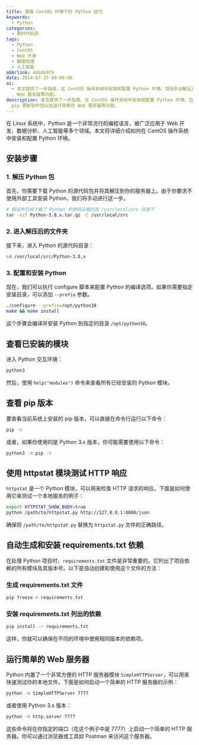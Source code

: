 ```yaml
---
title: 掌握 CentOS 环境下的 Python 技巧
keywords:
  - Python
categories:
  - 新时代码农
tags:
  - Python
  - CentOS
  - Web 开发
  - 数据处理
  - 人工智能
abbrlink: 44bde9f9
date: 2014-07-25 00:00:00
ai:
  - 本文提供了一步指南，在 CentOS 操作系统中安装和配置 Python 环境。包括手动解压并编译 Python 包、查看已安装模块、使用 pip 更新软件包以及运行简单的
    Web 服务器等功能。
description: 本文提供了一步指南，在 CentOS 操作系统中安装和配置 Python 环境。包括手动解压并编译 Python 包、查看已安装模块、使用
  pip 更新软件包以及运行简单的 Web 服务器等功能。
---
```


在 Linux 系统中，Python 是一个非常流行的编程语言，被广泛应用于 Web 开发、数据分析、人工智能等多个领域。本文将详细介绍如何在 CentOS 操作系统中安装和配置 Python 环境。

## 安装步骤

### 1. 解压 Python 包

首先，你需要下载 Python 的源代码包并将其解压到你的服务器上。由于你要求不使用外部工具安装 Python，我们将手动进行这一步。

```bash
# 假设你已经下载了 Python 的源码压缩包到 /usr/local/src 目录下
tar -xzf Python-3.8.x.tar.gz -C /usr/local/src
```

### 2. 进入解压后的文件夹

接下来，进入 Python 的源代码目录：

```bash
cd /usr/local/src/Python-3.8.x
```

### 3. 配置和安装 Python

现在，我们可以执行 configure 脚本来配置 Python 的编译选项。如果你需要指定安装目录，可以添加 `--prefix` 参数。

```bash
./configure --prefix=/opt/python38
make && make install
```

这个步骤会编译并安装 Python 到指定的目录 `/opt/python38`。

## 查看已安装的模块

进入 Python 交互环境：

```bash
python3
```

然后，使用 `help("modules")` 命令来查看所有已经安装的 Python 模块。

## 查看 pip 版本

要查看当前系统上安装的 pip 版本，可以直接在命令行运行以下命令：

```bash
pip -V
```

或者，如果你使用的是 Python 3.x 版本，你可能需要使用以下命令：

```bash
python3 -m pip -V
```

## 使用 httpstat 模块测试 HTTP 响应

`httpstat` 是一个 Python 模块，可以用来检查 HTTP 请求的响应。下面是如何使用它来测试一个本地服务的例子：

```bash
export HTTPSTAT_SHOW_BODY=true
python /path/to/httpstat.py http://127.0.0.1:8080/json
```

确保将 `/path/to/httpstat.py` 替换为 `httpstat.py` 文件的正确路径。

## 自动生成和安装 requirements.txt 依赖

在处理 Python 项目时，`requirements.txt` 文件是非常重要的。它列出了项目依赖的所有模块及其版本号。以下是自动创建和使用这个文件的方法：

### 生成 requirements.txt 文件

```bash
pip freeze > requirements.txt
```

### 安装 requirements.txt 列出的依赖

```bash
pip install -r requirements.txt
```

这样，你就可以确保在不同的环境中使用相同版本的依赖项。

## 运行简单的 Web 服务器

Python 内置了一个非常方便的 HTTP 服务器模块 `SimpleHTTPServer`，可以用来快速测试你的本地文件。下面是如何启动一个简单的 HTTP 服务器的示例：

```bash
python -m SimpleHTTPServer 7777
```

或者使用 Python 3.x 版本：

```bash
python -m http.server 7777
```

这些命令将在你指定的端口（在这个例子中是 7777）上启动一个简单的 HTTP 服务器。你可以通过浏览器或工具如 Postman 来访问这个服务器。
